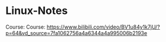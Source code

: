 # Linux-Notes

Course: Course: https://www.bilibili.com/video/BV1u84y1k7jU/?p=64&vd_source=7fa1062756a4a6344a4a995006b2193e
